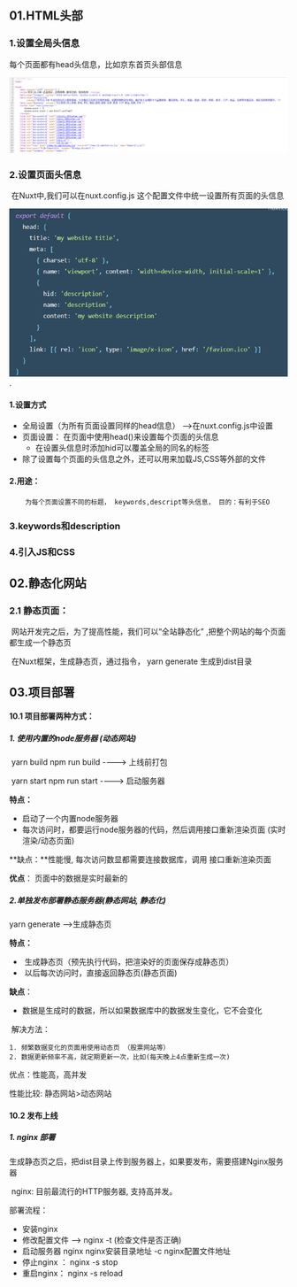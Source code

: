 ## 01.HTML头部

### 1.设置全局头信息

每个页面都有head头信息，比如京东首页头部信息

![image-20210722085400348](images/image-20210722085400348.png)

### 2.设置页面头信息

​    在Nuxt中,我们可以在nuxt.config.js 这个配置文件中统一设置所有页面的头信息

![image-20210722090655345](images/image-20210722090655345.png).

#### 1.设置方式

- 全局设置（为所有页面设置同样的head信息）   -->在nuxt.config.js中设置
- 页面设置：  在页面中使用head()来设置每个页面的头信息
  - 在设置头信息时添加hid可以覆盖全局的同名的标签
- 除了设置每个页面的头信息之外，还可以用来加载JS,CSS等外部的文件

#### 2.用途：

 	    为每个页面设置不同的标题， keywords,descript等头信息， 目的：有利于SEO



### 3.keywords和description

### 4.引入JS和CSS







## 02.静态化网站

###   2.1 静态页面：

​		       网站开发完之后，为了提高性能，我们可以“全站静态化” ,把整个网站的每个页面都生成一个静态页

​         在Nuxt框架，生成静态页，通过指令， yarn generate   生成到dist目录



## 03.项目部署

#### 10.1 项目部署两种方式：

##### 1. 使用内置的node服务器 (动态网站)

​	  yarn build        npm run build         			----> 上线前打包

​      yarn start        npm run start                       ----> 启动服务器

**特点：** 

- 启动了一个内置node服务器
- 每次访问时，都要运行node服务器的代码，然后调用接口重新渲染页面 (实时渲染/动态页面)

**缺点：**性能慢, 每次访问数显都需要连接数据库，调用 接口重新渲染页面

**优点**： 页面中的数据是实时最新的

#####   2.单独发布部署静态服务器(静态网站, 静态化)

  yarn generate                -->生成静态页

  **特点：**

- ​	生成静态页（预先执行代码，把渲染好的页面保存成静态页）
- ​    以后每次访问时，直接返回静态页(静态页面)

**缺点**：

-  数据是生成时的数据，所以如果数据库中的数据发生变化，它不会变化

​            解决方法：

    1. 频繁数据变化的页面用使用动态页 （股票网站等）
    2. 数据更新频率不高，就定期更新一次，比如(每天晚上4点重新生成一次)

优点：性能高，高并发



性能比较: 静态网站>动态网站

#### 10.2  发布上线

##### 1. nginx 部署

​      生成静态页之后，把dist目录上传到服务器上，如果要发布，需要搭建Nginx服务器

​      nginx: 目前最流行的HTTP服务器, 支持高并发。



部署流程：

- 安装nginx
- 修改配置文件      --> nginx -t (检查文件是否正确)
- 启动服务器 nginx     nginx安装目录地址 -c nginx配置文件地址
- 停止nginx ：            nginx -s  stop
- 重启nginx：             nginx -s  reload